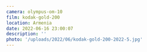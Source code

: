 ```yaml
---
camera: olympus-om-10
film: kodak-gold-200
location: Armenia
date: 2022-06-16 23:00:07
description: ''
photo: '/uploads/2022/06/kodak-gold-200-2022-5.jpg'
---
```

